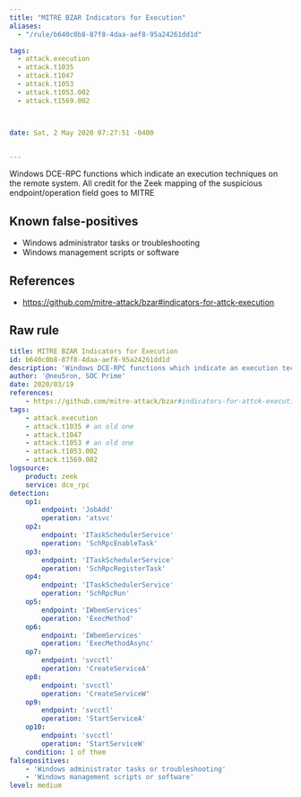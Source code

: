 ```yaml
---
title: "MITRE BZAR Indicators for Execution"
aliases:
  - "/rule/b640c0b8-87f8-4daa-aef8-95a24261dd1d"

tags:
  - attack.execution
  - attack.t1035
  - attack.t1047
  - attack.t1053
  - attack.t1053.002
  - attack.t1569.002



date: Sat, 2 May 2020 07:27:51 -0400


---
```


Windows DCE-RPC functions which indicate an execution techniques on the remote system. All credit for the Zeek mapping of the suspicious endpoint/operation field goes to MITRE

<!--more-->


## Known false-positives

* Windows administrator tasks or troubleshooting
* Windows management scripts or software



## References

* https://github.com/mitre-attack/bzar#indicators-for-attck-execution


## Raw rule
```yaml
title: MITRE BZAR Indicators for Execution
id: b640c0b8-87f8-4daa-aef8-95a24261dd1d
description: 'Windows DCE-RPC functions which indicate an execution techniques on the remote system. All credit for the Zeek mapping of the suspicious endpoint/operation field goes to MITRE'
author: '@neu5ron, SOC Prime'
date: 2020/03/19
references:
    - https://github.com/mitre-attack/bzar#indicators-for-attck-execution
tags:
    - attack.execution
    - attack.t1035 # an old one
    - attack.t1047
    - attack.t1053 # an old one
    - attack.t1053.002
    - attack.t1569.002
logsource:
    product: zeek
    service: dce_rpc
detection:
    op1:
        endpoint: 'JobAdd'
        operation: 'atsvc'
    op2:
        endpoint: 'ITaskSchedulerService'
        operation: 'SchRpcEnableTask'
    op3:
        endpoint: 'ITaskSchedulerService'
        operation: 'SchRpcRegisterTask'
    op4:
        endpoint: 'ITaskSchedulerService'
        operation: 'SchRpcRun'
    op5:
        endpoint: 'IWbemServices'
        operation: 'ExecMethod'
    op6:
        endpoint: 'IWbemServices'
        operation: 'ExecMethodAsync'
    op7:
        endpoint: 'svcctl'
        operation: 'CreateServiceA'
    op8:
        endpoint: 'svcctl'
        operation: 'CreateServiceW'
    op9:
        endpoint: 'svcctl'
        operation: 'StartServiceA'
    op10:
        endpoint: 'svcctl'
        operation: 'StartServiceW'
    condition: 1 of them
falsepositives:
    - 'Windows administrator tasks or troubleshooting'
    - 'Windows management scripts or software'
level: medium

```
